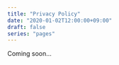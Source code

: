 ```yaml
---
title: "Privacy Policy"
date: "2020-01-02T12:00:00+09:00"
draft: false
series: "pages"
---
```


Coming soon...
